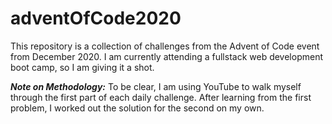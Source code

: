 # adventOfCode2020

This repository is a collection of challenges from the Advent of Code event from December 2020. I am currently attending a fullstack web development boot camp, so I am giving it a shot. 

***Note on Methodology:*** 
To be clear, I am using YouTube to walk myself through the first part of each daily challenge. After learning from the first problem, I worked out the solution for the second on my own.  